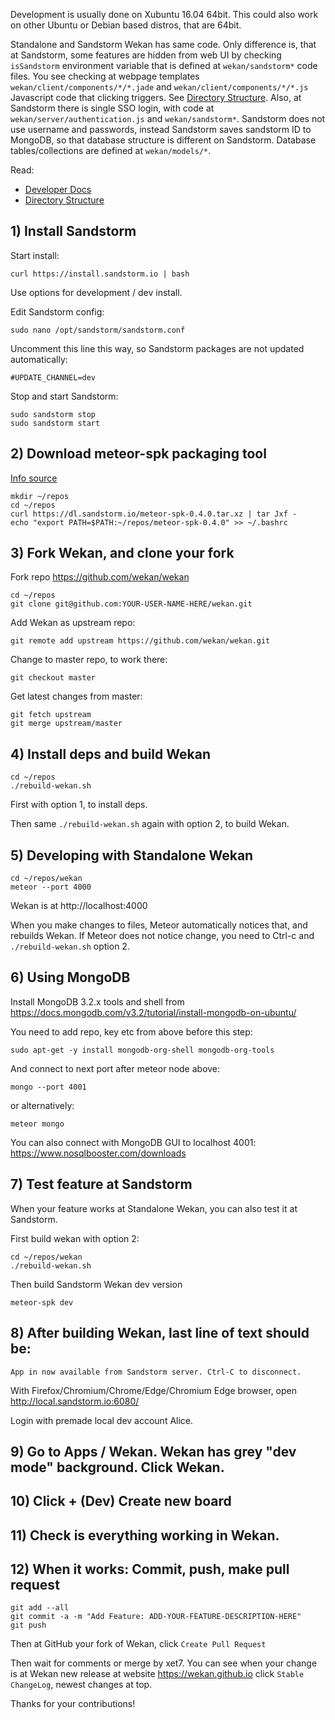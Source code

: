 Development is usually done on Xubuntu 16.04 64bit. This could also work on other Ubuntu or Debian based distros, that are 64bit.

Standalone and Sandstorm Wekan has same code. Only difference is, that at Sandstorm, some features are hidden from web UI by checking `isSandstorm` environment variable that is defined at `wekan/sandstorm*` code files. You see checking at webpage templates `wekan/client/components/*/*.jade` and `wekan/client/components/*/*.js` Javascript code that clicking triggers. See [Directory Structure](https://github.com/wekan/wekan/wiki/Directory-Structure). Also, at Sandstorm there is single SSO login, with code at `wekan/server/authentication.js` and `wekan/sandstorm*`. Sandstorm does not use username and passwords, instead Sandstorm saves sandstorm ID to MongoDB, so that database structure is different on Sandstorm. Database tables/collections are defined at `wekan/models/*`.

Read:
- [Developer Docs](https://github.com/wekan/wekan/wiki/Developer-Documentation)
- [Directory Structure](https://github.com/wekan/wekan/wiki/Directory-Structure)



## 1) Install Sandstorm

Start install:
```
curl https://install.sandstorm.io | bash
```

Use options for development / dev install.

Edit Sandstorm config:
```
sudo nano /opt/sandstorm/sandstorm.conf
```
Uncomment this line this way, so Sandstorm packages are not updated automatically:
```
#UPDATE_CHANNEL=dev
```
Stop and start Sandstorm:
```
sudo sandstorm stop
sudo sandstorm start
```

## 2) Download meteor-spk packaging tool

[Info source](https://github.com/sandstorm-io/meteor-spk)

```
mkdir ~/repos
cd ~/repos
curl https://dl.sandstorm.io/meteor-spk-0.4.0.tar.xz | tar Jxf -
echo "export PATH=$PATH:~/repos/meteor-spk-0.4.0" >> ~/.bashrc
```

## 3) Fork Wekan, and clone your fork

Fork repo https://github.com/wekan/wekan
```
cd ~/repos
git clone git@github.com:YOUR-USER-NAME-HERE/wekan.git
```
Add Wekan as upstream repo:
```
git remote add upstream https://github.com/wekan/wekan.git
```
Change to master repo, to work there:
```
git checkout master
```
Get latest changes from master:
```
git fetch upstream
git merge upstream/master
```

## 4) Install deps and build Wekan

```
cd ~/repos
./rebuild-wekan.sh
```
First with option 1, to install deps.

Then same `./rebuild-wekan.sh` again with option 2, to build Wekan.

## 5) Developing with Standalone Wekan

```
cd ~/repos/wekan
meteor --port 4000
```
Wekan is at http://localhost:4000

When you make changes to files, Meteor automatically notices that, and rebuilds Wekan. If Meteor does not notice change, you need to Ctrl-c and `./rebuild-wekan.sh` option 2.

## 6) Using MongoDB

Install MongoDB 3.2.x tools and shell from https://docs.mongodb.com/v3.2/tutorial/install-mongodb-on-ubuntu/

You need to add repo, key etc from above before this step:
```
sudo apt-get -y install mongodb-org-shell mongodb-org-tools
```
And connect to next port after meteor node above:
```
mongo --port 4001
```
or alternatively:
```
meteor mongo
```
You can also connect with MongoDB GUI to localhost 4001:
https://www.nosqlbooster.com/downloads

## 7) Test feature at Sandstorm

When your feature works at Standalone Wekan, you can also test it at Sandstorm.

First build wekan with option 2:
```
cd ~/repos/wekan
./rebuild-wekan.sh
```
Then build Sandstorm Wekan dev version
```
meteor-spk dev
```

## 8) After building Wekan, last line of text should be:

`App in now available from Sandstorm server. Ctrl-C to disconnect.`

With Firefox/Chromium/Chrome/Edge/Chromium Edge browser, open http://local.sandstorm.io:6080/

Login with premade local dev account Alice.

## 9) Go to Apps / Wekan. Wekan has grey "dev mode" background. Click Wekan.

## 10) Click + (Dev) Create new board

## 11) Check is everything working in Wekan.

## 12) When it works: Commit, push, make pull request

```
git add --all
git commit -a -m "Add Feature: ADD-YOUR-FEATURE-DESCRIPTION-HERE"
git push
```
Then at GitHub your fork of Wekan, click `Create Pull Request`

Then wait for comments or merge by xet7. You can see when your change is at Wekan new release at website https://wekan.github.io click `Stable ChangeLog`, newest changes at top.

Thanks for your contributions!